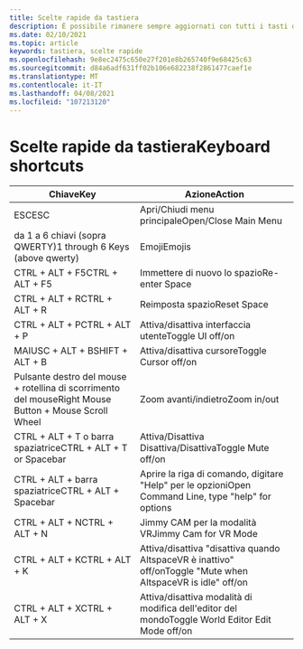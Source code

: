 ```yaml
---
title: Scelte rapide da tastiera
description: È possibile rimanere sempre aggiornati con tutti i tasti di scelta rapida e le azioni disponibili che l'applicazione AltspaceVR supporta.
ms.date: 02/10/2021
ms.topic: article
keywords: tastiera, scelte rapide
ms.openlocfilehash: 9e8ec2475c650e27f201e8b265740f9e68425c63
ms.sourcegitcommit: d84a6adf631ff02b106e682238f2861477caef1e
ms.translationtype: MT
ms.contentlocale: it-IT
ms.lasthandoff: 04/08/2021
ms.locfileid: "107213120"
---
```

# <a name="keyboard-shortcuts"></a><span data-ttu-id="78dbb-104">Scelte rapide da tastiera</span><span class="sxs-lookup"><span data-stu-id="78dbb-104">Keyboard shortcuts</span></span>

| <span data-ttu-id="78dbb-105">Chiave</span><span class="sxs-lookup"><span data-stu-id="78dbb-105">Key</span></span> | <span data-ttu-id="78dbb-106">Azione</span><span class="sxs-lookup"><span data-stu-id="78dbb-106">Action</span></span> |
|---|---|
| <span data-ttu-id="78dbb-107">ESC</span><span class="sxs-lookup"><span data-stu-id="78dbb-107">ESC</span></span> | <span data-ttu-id="78dbb-108">Apri/Chiudi menu principale</span><span class="sxs-lookup"><span data-stu-id="78dbb-108">Open/Close Main Menu</span></span> |
| <span data-ttu-id="78dbb-109">da 1 a 6 chiavi (sopra QWERTY)</span><span class="sxs-lookup"><span data-stu-id="78dbb-109">1 through 6 Keys (above qwerty)</span></span> | <span data-ttu-id="78dbb-110">Emoji</span><span class="sxs-lookup"><span data-stu-id="78dbb-110">Emojis</span></span> |
| <span data-ttu-id="78dbb-111">CTRL + ALT + F5</span><span class="sxs-lookup"><span data-stu-id="78dbb-111">CTRL + ALT + F5</span></span> | <span data-ttu-id="78dbb-112">Immettere di nuovo lo spazio</span><span class="sxs-lookup"><span data-stu-id="78dbb-112">Re-enter Space</span></span> |
| <span data-ttu-id="78dbb-113">CTRL + ALT + R</span><span class="sxs-lookup"><span data-stu-id="78dbb-113">CTRL + ALT + R</span></span> | <span data-ttu-id="78dbb-114">Reimposta spazio</span><span class="sxs-lookup"><span data-stu-id="78dbb-114">Reset Space</span></span> |
| <span data-ttu-id="78dbb-115">CTRL + ALT + P</span><span class="sxs-lookup"><span data-stu-id="78dbb-115">CTRL + ALT + P</span></span> | <span data-ttu-id="78dbb-116">Attiva/disattiva interfaccia utente</span><span class="sxs-lookup"><span data-stu-id="78dbb-116">Toggle UI off/on</span></span> |
| <span data-ttu-id="78dbb-117">MAIUSC + ALT + B</span><span class="sxs-lookup"><span data-stu-id="78dbb-117">SHIFT + ALT + B</span></span> | <span data-ttu-id="78dbb-118">Attiva/disattiva cursore</span><span class="sxs-lookup"><span data-stu-id="78dbb-118">Toggle Cursor off/on</span></span> |
| <span data-ttu-id="78dbb-119">Pulsante destro del mouse + rotellina di scorrimento del mouse</span><span class="sxs-lookup"><span data-stu-id="78dbb-119">Right Mouse Button + Mouse Scroll Wheel</span></span> | <span data-ttu-id="78dbb-120">Zoom avanti/indietro</span><span class="sxs-lookup"><span data-stu-id="78dbb-120">Zoom in/out</span></span> |
| <span data-ttu-id="78dbb-121">CTRL + ALT + T o barra spaziatrice</span><span class="sxs-lookup"><span data-stu-id="78dbb-121">CTRL + ALT + T or Spacebar</span></span> | <span data-ttu-id="78dbb-122">Attiva/Disattiva Disattiva/Disattiva</span><span class="sxs-lookup"><span data-stu-id="78dbb-122">Toggle Mute off/on</span></span> |
| <span data-ttu-id="78dbb-123">CTRL + ALT + barra spaziatrice</span><span class="sxs-lookup"><span data-stu-id="78dbb-123">CTRL + ALT + Spacebar</span></span> | <span data-ttu-id="78dbb-124">Aprire la riga di comando, digitare "Help" per le opzioni</span><span class="sxs-lookup"><span data-stu-id="78dbb-124">Open Command Line, type "help" for options</span></span> |
| <span data-ttu-id="78dbb-125">CTRL + ALT + N</span><span class="sxs-lookup"><span data-stu-id="78dbb-125">CTRL + ALT + N</span></span> | <span data-ttu-id="78dbb-126">Jimmy CAM per la modalità VR</span><span class="sxs-lookup"><span data-stu-id="78dbb-126">Jimmy Cam for VR Mode</span></span> |
| <span data-ttu-id="78dbb-127">CTRL + ALT + K</span><span class="sxs-lookup"><span data-stu-id="78dbb-127">CTRL + ALT + K</span></span> | <span data-ttu-id="78dbb-128">Attiva/disattiva "disattiva quando AltspaceVR è inattivo" off/on</span><span class="sxs-lookup"><span data-stu-id="78dbb-128">Toggle "Mute when AltspaceVR is idle" off/on</span></span> |
| <span data-ttu-id="78dbb-129">CTRL + ALT + X</span><span class="sxs-lookup"><span data-stu-id="78dbb-129">CTRL + ALT + X</span></span> | <span data-ttu-id="78dbb-130">Attiva/disattiva modalità di modifica dell'editor del mondo</span><span class="sxs-lookup"><span data-stu-id="78dbb-130">Toggle World Editor Edit Mode off/on</span></span> |